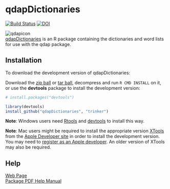 # qdapDictionaries

[![Build Status](https://travis-ci.org/trinker/qdapDictionaries.png?branch=master)](https://travis-ci.org/trinker/qdapDictionaries) [![DOI](https://zenodo.org/badge/5398/trinker/qdapDictionaries.png)](http://dx.doi.org/10.5281/zenodo.11119)

![qdapicon](https://dl.dropbox.com/u/61803503/qdapicon.png)   
[qdapDictionaries](http://trinker.github.com/qdapDictionaries_dev/) is an R package containing the dictionaries and word lists for use with the qdap package.

## Installation

To download the development version of qdapDictionaries:

Download the [zip ball](https://github.com/trinker/qdapDictionaries/zipball/master) or [tar ball](https://github.com/trinker/qdapDictionaries/tarball/master), decompress and run `R CMD INSTALL` on it, or use the **devtools** package to install the development version:

```r
# install.packages("devtools")

library(devtools)
install_github("qdapDictionaries", "trinker")
```

**Note**: Windows users need [Rtools](http://www.murdoch-sutherland.com/Rtools/) and [devtools](http://CRAN.R-project.org/package=devtools) to install this way.

**Note**: Mac users might be required to install the appropriate version [XTools](https://developer.apple.com/xcode/) from the [Apple Developer site](https://developer.apple.com/) in order to install the development version.  You may need to [register as an Apple developer](https://developer.apple.com/programs/register/).  An older version of XTools may also be required.



## Help
[Web Page](http://trinker.github.com/qdapDictionaries/)    
[Package PDF Help Manual](https://dl.dropbox.com/u/61803503/qdapDictionaries.pdf)   
